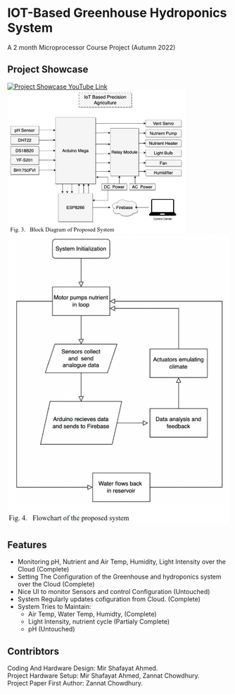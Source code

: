 # IOT-Based Greenhouse Hydroponics System
A 2 month Microprocessor Course Project (Autumn 2022)

## Project Showcase
[![Project Showcase YouTube Link](https://img.youtube.com/vi/Lt4quiaEBFU/0.jpg)](https://youtu.be/Lt4quiaEBFU)
![System Block Diagram](/images/hydroponics_blockdiagram.png)
![System Flowchart](/images/hydroponics_flowchart.png)


## Features
- Monitoring pH, Nutrient and Air Temp, Humidity, Light Intensity over the Cloud (Complete)
- Setting The Configuration of the Greenhouse and hydroponics system over the Cloud (Complete)
- Nice UI to monitor Sensors and control Configuration (Untouched)
- System Regularly updates cofiguration from Cloud. (Complete)
- System Tries to Maintain:
    - Air Temp, Water Temp, Humidty, (Complete)
    - Light Intensity, nutrient cycle (Partialy Complete)
    - pH (Untouched)


## Contribtors
Coding And Hardware Design:  Mir Shafayat Ahmed.\
Project Hardware Setup: Mir Shafayat Ahmed, Zannat Chowdhury.\
Project Paper First Author: Zannat Chowdhury.
